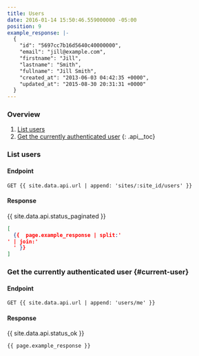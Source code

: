 ```yaml
---
title: Users
date: 2016-01-14 15:50:46.559000000 -05:00
position: 9
example_response: |-
  {
    "id": "5697cc7b16d5640c40000000",
    "email": "jill@example.com",
    "firstname": "Jill",
    "lastname": "Smith",
    "fullname": "Jill Smith",
    "created_at": "2013-06-03 04:42:35 +0000",
    "updated_at": "2015-08-30 20:31:31 +0000"
  }
---
```


### Overview

1. [List users](#list-users)
1. [Get the currently authenticated user](#current-user)
{: .api__toc}




### List users

#### Endpoint

~~~
GET {{ site.data.api.url | append: 'sites/:site_id/users' }}
~~~

#### Response

{{ site.data.api.status_paginated }}
~~~json
[
  {{  page.example_response | split:'
' | join:'
  ' }}
]
~~~





### Get the currently authenticated user {#current-user}

#### Endpoint

~~~
GET {{ site.data.api.url | append: 'users/me' }}
~~~

#### Response

{{ site.data.api.status_ok }}
~~~
{{ page.example_response }}
~~~
